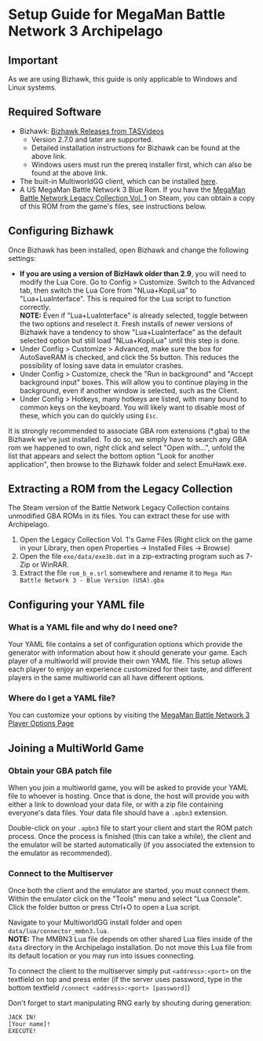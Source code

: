 # Setup Guide for MegaMan Battle Network 3 Archipelago

## Important

As we are using Bizhawk, this guide is only applicable to Windows and Linux systems.

## Required Software

- Bizhawk: [Bizhawk Releases from TASVideos](https://tasvideos.org/BizHawk/ReleaseHistory)
  - Version 2.7.0 and later are supported.
  - Detailed installation instructions for Bizhawk can be found at the above link.
  - Windows users must run the prereq installer first, which can also be found at the above link.
- The built-in MultiworldGG client, which can be installed [here](https://github.com/MultiworldGG/MultiworldGG/releases).
- A US MegaMan Battle Network 3 Blue Rom. If you have the [MegaMan Battle Network Legacy Collection Vol. 1](https://store.steampowered.com/app/1798010/Mega_Man_Battle_Network_Legacy_Collection_Vol_1/)
on Steam, you can obtain a copy of this ROM from the game's files, see instructions below.

## Configuring Bizhawk

Once Bizhawk has been installed, open Bizhawk and change the following settings:

- **If you are using a version of BizHawk older than 2.9**, you will need to modify the Lua Core.
  Go to Config > Customize. Switch to the Advanced tab, then switch the Lua Core from "NLua+KopiLua" to
  "Lua+LuaInterface". This is required for the Lua script to function correctly.  
  **NOTE:** Even if "Lua+LuaInterface" is already selected, toggle between the two options and reselect it. Fresh installs 
  of newer versions of Bizhawk have a tendency to show "Lua+LuaInterface" as the default selected option but still load 
  "NLua+KopiLua" until this step is done.
- Under Config > Customize > Advanced, make sure the box for AutoSaveRAM is checked, and click the 5s button.
  This reduces the possibility of losing save data in emulator crashes.
- Under Config > Customize, check the "Run in background" and "Accept background input" boxes. This will allow you to
  continue playing in the background, even if another window is selected, such as the Client.
- Under Config > Hotkeys, many hotkeys are listed, with many bound to common keys on the keyboard. You will likely want
  to disable most of these, which you can do quickly using `Esc`.

It is strongly recommended to associate GBA rom extensions (\*.gba) to the Bizhawk we've just installed.
To do so, we simply have to search any GBA rom we happened to own, right click and select "Open with...", unfold
the list that appears and select the bottom option "Look for another application", then browse to the Bizhawk folder
and select EmuHawk.exe.

## Extracting a ROM from the Legacy Collection

The Steam version of the Battle Network Legacy Collection contains unmodified GBA ROMs in its files. You can extract these for use with Archipelago.

1. Open the Legacy Collection Vol. 1's Game Files (Right click on the game in your Library, then open Properties -> Installed Files -> Browse)
2. Open the file `exe/data/exe3b.dat` in a zip-extracting program such as 7-Zip or WinRAR.
3. Extract the file `rom_b_e.srl` somewhere and rename it to `Mega Man Battle Network 3 - Blue Version (USA).gba`

## Configuring your YAML file

### What is a YAML file and why do I need one?

Your YAML file contains a set of configuration options which provide the generator with information about how it should
generate your game. Each player of a multiworld will provide their own YAML file. This setup allows each player to enjoy
an experience customized for their taste, and different players in the same multiworld can all have different options.

### Where do I get a YAML file?

You can customize your options by visiting the 
[MegaMan Battle Network 3 Player Options Page](/games/MegaMan%20Battle%20Network%203/player-options)

## Joining a MultiWorld Game

### Obtain your GBA patch file

When you join a multiworld game, you will be asked to provide your YAML file to whoever is hosting. Once that is done,
the host will provide you with either a link to download your data file, or with a zip file containing everyone's data
files. Your data file should have a `.apbn3` extension.

Double-click on your `.apbn3` file to start your client and start the ROM patch process. Once the process is finished
(this can take a while), the client and the emulator will be started automatically (if you associated the extension
to the emulator as recommended).

### Connect to the Multiserver

Once both the client and the emulator are started, you must connect them. Within the emulator click on the "Tools"
menu and select "Lua Console". Click the folder button or press Ctrl+O to open a Lua script.

Navigate to your MultiworldGG install folder and open `data/lua/connector_mmbn3.lua`.  
**NOTE:** The MMBN3 Lua file depends on other shared Lua files inside of the `data` directory in the Archipelago
installation. Do not move this Lua file from its default location or you may run into issues connecting.

To connect the client to the multiserver simply put `<address>:<port>` on the textfield on top and press enter (if the
server uses password, type in the bottom textfield `/connect <address>:<port> [password]`)

Don't forget to start manipulating RNG early by shouting during generation:

```
JACK IN!
[Your name]!   
EXECUTE!
```
